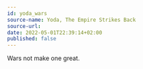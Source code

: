 ```yaml
---
id: yoda_wars
source-name: Yoda, The Empire Strikes Back
source-url:
date: 2022-05-01T22:39:14+02:00
published: false
---
```


Wars not make one great.
